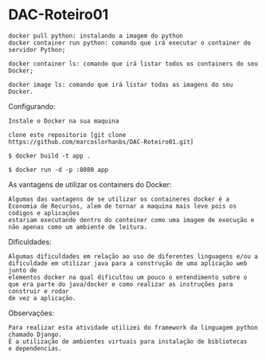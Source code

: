 # DAC-Roteiro01


    docker pull python: instalando a imagem do python
    docker container run python: comando que irá executar o container do servidor Python;

    docker container ls: comando que irá listar todos os containers do seu Docker;

    docker image ls: comando que irá listar todas as imagens do seu Docker.

Configurando:

    Instale o Docker na sua maquina
    
    clone este repositorio [git clone https://github.com/marcoslorhanbs/DAC-Roteiro01.git]

    $ docker build -t app .

    $ docker run -d -p :8080 app

As vantagens de utilizar os containers do Docker:

    Algumas das vantagens de se utilizar os containeres docker é a Economia de Recursos, alem de tornar a maquina mais leve pois os codigos e aplicações
    estariam executando dentro do conteiner como uma imagem de execução e não apenas como um ambiente de leitura.

Dificuldades:

    Algumas dificuldades em relação ao uso de diferentes linguagens e/ou a dificuldade em utilizar java para a construção de uma aplicação web junto de 
    elementos docker na qual dificultou um pouco o entendimento sobre o que era parte do java/docker e como realizar as instruções para construir e rodar 
    de vez a aplicação.

Observações:

    Para realizar esta atividade utilizei do framework da linguagem python chamado Django. 
    E a utilização de ambientes virtuais para instalação de bibliotecas
    e dependencias.
    
